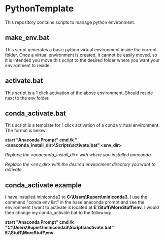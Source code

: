 # PythonTemplate
This repository contains scripts to manage python environment.

## make_env.bat
This script generates a basic python virtual environment inside the current folder. Once a virtual environment is created, it cannot be easily moved, so it is intended you move this script to the desired folder where you want your environment to reside.

## activate.bat
This script is a 1 click activation of the above environment. Should reside next to the env folder.

## conda_activate.bat
This script is a template for 1 click activation of a conda virtual environment. The format is below:

**start "Anaconda Prompt" cmd /k "\<anaconda_install_dir\>\Scripts\activate.bat" \<env_dir>**

_Replace the \<anaconda_install_dir\> with where you installed anaconda_

_Replace the \<env_dir> with the desired environment directory you want to activate_

## conda_activate example
I have installed miniconda3 to **C:\Users\Rupert\miniconda3**, I use the command "conda env list" in the base anaconda prompt and see the environment I want to activate is located at **E:\Stuff\MoreStuff\env**. I would then change my conda_activate.bat to the following:

**start "Anaconda Prompt" cmd /k "C:\Users\Rupert\miniconda3\Scripts\activate.bat" E:\Stuff\MoreStuff\env**

